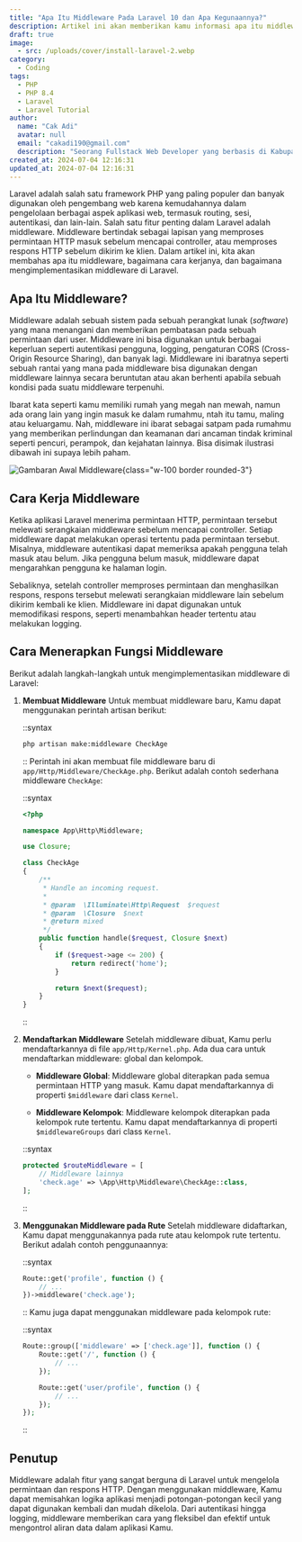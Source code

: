 ```yaml
---
title: "Apa Itu Middleware Pada Laravel 10 dan Apa Kegunaannya?"
description: Artikel ini akan memberikan kamu informasi apa itu middleware pada laravel
draft: true
image:
  - src: /uploads/cover/install-laravel-2.webp
category:
  - Coding
tags:
  - PHP
  - PHP 8.4
  - Laravel
  - Laravel Tutorial
author:
  name: "Cak Adi"
  avatar: null
  email: "cakadi190@gmail.com"
  description: "Seorang Fullstack Web Developer yang berbasis di Kabupaten Ngawi yang suka sekali dengan desain dan juga hal yang berbau teknologi."
created_at: 2024-07-04 12:16:31
updated_at: 2024-07-04 12:16:31
---
```


Laravel adalah salah satu framework PHP yang paling populer dan banyak digunakan oleh pengembang web karena kemudahannya dalam pengelolaan berbagai aspek aplikasi web, termasuk routing, sesi, autentikasi, dan lain-lain. Salah satu fitur penting dalam Laravel adalah middleware. Middleware bertindak sebagai lapisan yang memproses permintaan HTTP masuk sebelum mencapai controller, atau memproses respons HTTP sebelum dikirim ke klien. Dalam artikel ini, kita akan membahas apa itu middleware, bagaimana cara kerjanya, dan bagaimana mengimplementasikan middleware di Laravel.

## Apa Itu Middleware?

Middleware adalah sebuah sistem pada sebuah perangkat lunak (_software_) yang mana menangani dan memberikan pembatasan pada sebuah permintaan dari user. Middleware ini bisa digunakan untuk berbagai keperluan seperti autentikasi pengguna, logging, pengaturan CORS (Cross-Origin Resource Sharing), dan banyak lagi. Middleware ini ibaratnya seperti sebuah rantai yang mana pada middleware bisa digunakan dengan middleware lainnya secara beruntutan atau akan berhenti apabila sebuah kondisi pada suatu middleware terpenuhi.

Ibarat kata seperti kamu memiliki rumah yang megah nan mewah, namun ada orang lain yang ingin masuk ke dalam rumahmu, ntah itu tamu, maling atau keluargamu. Nah, middleware ini ibarat sebagai satpam pada rumahmu yang memberikan perlindungan dan keamanan dari ancaman tindak kriminal seperti pencuri, perampok, dan kejahatan lainnya. Bisa disimak ilustrasi dibawah ini supaya lebih paham.

![Gambaran Awal Middleware](/uploads/content/middleware-laravel/gambaran-awal-middleware.webp){class="w-100 border rounded-3"}

## Cara Kerja Middleware

Ketika aplikasi Laravel menerima permintaan HTTP, permintaan tersebut melewati serangkaian middleware sebelum mencapai controller. Setiap middleware dapat melakukan operasi tertentu pada permintaan tersebut. Misalnya, middleware autentikasi dapat memeriksa apakah pengguna telah masuk atau belum. Jika pengguna belum masuk, middleware dapat mengarahkan pengguna ke halaman login.

Sebaliknya, setelah controller memproses permintaan dan menghasilkan respons, respons tersebut melewati serangkaian middleware lain sebelum dikirim kembali ke klien. Middleware ini dapat digunakan untuk memodifikasi respons, seperti menambahkan header tertentu atau melakukan logging.

## Cara Menerapkan Fungsi Middleware

Berikut adalah langkah-langkah untuk mengimplementasikan middleware di Laravel:

1. **Membuat Middleware**
   Untuk membuat middleware baru, Kamu dapat menggunakan perintah artisan berikut:

   ::syntax

   ```bash
   php artisan make:middleware CheckAge
   ```
   ::
   Perintah ini akan membuat file middleware baru di `app/Http/Middleware/CheckAge.php`. Berikut adalah contoh sederhana middleware `CheckAge`:

   ::syntax

   ```php
   <?php

   namespace App\Http\Middleware;

   use Closure;

   class CheckAge
   {
       /**
        * Handle an incoming request.
        *
        * @param  \Illuminate\Http\Request  $request
        * @param  \Closure  $next
        * @return mixed
        */
       public function handle($request, Closure $next)
       {
           if ($request->age <= 200) {
               return redirect('home');
           }

           return $next($request);
       }
   }
   ```

   ::

2. **Mendaftarkan Middleware**
   Setelah middleware dibuat, Kamu perlu mendaftarkannya di file `app/Http/Kernel.php`. Ada dua cara untuk mendaftarkan middleware: global dan kelompok.

   - **Middleware Global**: Middleware global diterapkan pada semua permintaan HTTP yang masuk. Kamu dapat mendaftarkannya di properti `$middleware` dari class `Kernel`.

   - **Middleware Kelompok**: Middleware kelompok diterapkan pada kelompok rute tertentu. Kamu dapat mendaftarkannya di properti `$middlewareGroups` dari class `Kernel`.

   ::syntax

   ```php
   protected $routeMiddleware = [
       // Middleware lainnya
       'check.age' => \App\Http\Middleware\CheckAge::class,
   ];
   ```

   ::

3. **Menggunakan Middleware pada Rute**
   Setelah middleware didaftarkan, Kamu dapat menggunakannya pada rute atau kelompok rute tertentu. Berikut adalah contoh penggunaannya:

   ::syntax

   ```php
   Route::get('profile', function () {
       // ...
   })->middleware('check.age');
   ```
   ::
   Kamu juga dapat menggunakan middleware pada kelompok rute:

    ::syntax

    ```php
    Route::group(['middleware' => ['check.age']], function () {
        Route::get('/', function () {
            // ...
        });

        Route::get('user/profile', function () {
            // ...
        });
    });
    ```
    ::

## Penutup

Middleware adalah fitur yang sangat berguna di Laravel untuk mengelola permintaan dan respons HTTP. Dengan menggunakan middleware, Kamu dapat memisahkan logika aplikasi menjadi potongan-potongan kecil yang dapat digunakan kembali dan mudah dikelola. Dari autentikasi hingga logging, middleware memberikan cara yang fleksibel dan efektif untuk mengontrol aliran data dalam aplikasi Kamu.
